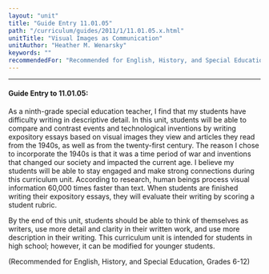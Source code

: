 ```yaml
---
layout: "unit"
title: "Guide Entry 11.01.05"
path: "/curriculum/guides/2011/1/11.01.05.x.html"
unitTitle: "Visual Images as Communication"
unitAuthor: "Heather M. Wenarsky"
keywords: ""
recommendedFor: "Recommended for English, History, and Special Education, Grades 6-12"
---
```

<body>
<hr/>
 <h4>
  Guide Entry to 11.01.05:
 </h4>
 <p>
  As a ninth-grade special education teacher, I find that my students have difficulty writing in descriptive detail. In this unit, students will be able to compare and contrast events and technological inventions by writing expository essays based on visual images they view and articles they read from the 1940s, as well as from the twenty-first century. The reason I chose to incorporate the 1940s is that it was a time period of war and inventions that changed our society and impacted the current age. I believe my students will be able to stay engaged and make strong connections during this curriculum unit. According to research, human beings process visual information 60,000 times faster than text. When students are finished writing their expository essays, they will evaluate their writing by scoring a student rubric.
 </p>
<p>
  By the end of this unit, students should be able to think of themselves as writers, use more detail and clarity in their written work, and use more description in their writing. This curriculum unit is intended for students in high school; however, it can be modified for younger students.
 </p>
<p>
  (Recommended for English, History, and Special Education, Grades 6-12)
 </p>


</body>